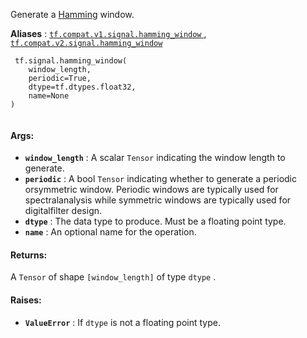 Generate a [Hamming](https://en.wikipedia.org/wiki/Window_function#Hann_and_Hamming_windows) window.

**Aliases** : [ `tf.compat.v1.signal.hamming_window` ](/api_docs/python/tf/signal/hamming_window), [ `tf.compat.v2.signal.hamming_window` ](/api_docs/python/tf/signal/hamming_window)

```
 tf.signal.hamming_window(
    window_length,
    periodic=True,
    dtype=tf.dtypes.float32,
    name=None
)
 
```

#### Args:
- **`window_length`** : A scalar  `Tensor`  indicating the window length to generate.
- **`periodic`** : A bool  `Tensor`  indicating whether to generate a periodic orsymmetric window. Periodic windows are typically used for spectralanalysis while symmetric windows are typically used for digitalfilter design.
- **`dtype`** : The data type to produce. Must be a floating point type.
- **`name`** : An optional name for the operation.


#### Returns:
A  `Tensor`  of shape  `[window_length]`  of type  `dtype` .

#### Raises:
- **`ValueError`** : If  `dtype`  is not a floating point type.
